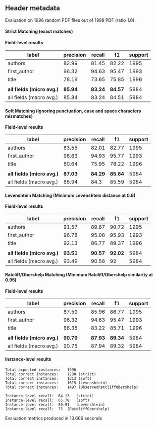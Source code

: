 
## Header metadata 

Evaluation on 1996 random PDF files out of 1998 PDF (ratio 1.0).

#### Strict Matching (exact matches)

**Field-level results**

| label                       | precision | recall    | f1        | support |
|-----------------------------|-----------|-----------|-----------|---------|
| authors                     | 82.99     | 81.45     | 82.22     | 1995    |
| first_author                | 96.32     | 94.63     | 95.47     | 1993    |
| title                       | 78.19     | 73.65     | 75.85     | 1996    |
|                             |           |           |           |         |
| **all fields (micro avg.)** | **85.94** | **83.24** | **84.57** | 5984    |
| all fields (macro avg.)     | 85.84     | 83.24     | 84.51     | 5984    |



#### Soft Matching (ignoring punctuation, case and space characters mismatches)

**Field-level results**

| label                       | precision | recall    | f1        | support |
|-----------------------------|-----------|-----------|-----------|---------|
| authors                     | 83.55     | 82.01     | 82.77     | 1995    |
| first_author                | 96.63     | 94.93     | 95.77     | 1993    |
| title                       | 80.64     | 75.95     | 78.22     | 1996    |
|                             |           |           |           |         |
| **all fields (micro avg.)** | **87.03** | **84.29** | **85.64** | 5984    |
| all fields (macro avg.)     | 86.94     | 84.3      | 85.59     | 5984    |



#### Levenshtein Matching (Minimum Levenshtein distance at 0.8)

**Field-level results**

| label                       | precision | recall    | f1        | support |
|-----------------------------|-----------|-----------|-----------|---------|
| authors                     | 91.57     | 89.87     | 90.72     | 1995    |
| first_author                | 96.78     | 95.08     | 95.93     | 1993    |
| title                       | 92.13     | 86.77     | 89.37     | 1996    |
|                             |           |           |           |         |
| **all fields (micro avg.)** | **93.51** | **90.57** | **92.02** | 5984    |
| all fields (macro avg.)     | 93.49     | 90.58     | 92        | 5984    |



#### Ratcliff/Obershelp Matching (Minimum Ratcliff/Obershelp similarity at 0.95)

**Field-level results**

| label                       | precision | recall    | f1        | support |
|-----------------------------|-----------|-----------|-----------|---------|
| authors                     | 87.59     | 85.96     | 86.77     | 1995    |
| first_author                | 96.32     | 94.63     | 95.47     | 1993    |
| title                       | 88.35     | 83.22     | 85.71     | 1996    |
|                             |           |           |           |         |
| **all fields (micro avg.)** | **90.79** | **87.93** | **89.34** | 5984    |
| all fields (macro avg.)     | 90.75     | 87.94     | 89.32     | 5984    |


#### Instance-level results

```
Total expected instances: 	1996
Total correct instances: 	1280 (strict) 
Total correct instances: 	1313 (soft) 
Total correct instances: 	1615 (Levenshtein) 
Total correct instances: 	1497 (ObservedRatcliffObershelp) 

Instance-level recall:	64.13	(strict) 
Instance-level recall:	65.78	(soft) 
Instance-level recall:	80.91	(Levenshtein) 
Instance-level recall:	75	(RatcliffObershelp) 
```

Evaluation metrics produced in 13.666 seconds
